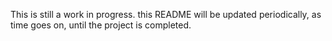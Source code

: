 This is still a work in progress. this README will be updated periodically, as time goes on, until the project is completed.
